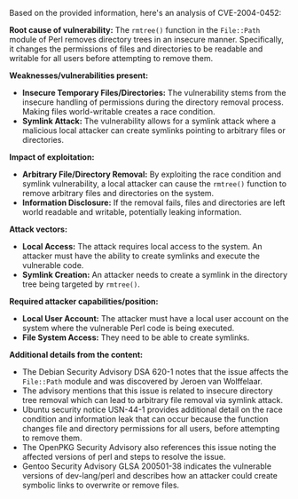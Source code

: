 Based on the provided information, here's an analysis of CVE-2004-0452:

**Root cause of vulnerability:**
The `rmtree()` function in the `File::Path` module of Perl removes directory trees in an insecure manner. Specifically, it changes the permissions of files and directories to be readable and writable for all users before attempting to remove them.

**Weaknesses/vulnerabilities present:**
- **Insecure Temporary Files/Directories:** The vulnerability stems from the insecure handling of permissions during the directory removal process. Making files world-writable creates a race condition.
- **Symlink Attack:** The vulnerability allows for a symlink attack where a malicious local attacker can create symlinks pointing to arbitrary files or directories.

**Impact of exploitation:**
- **Arbitrary File/Directory Removal:** By exploiting the race condition and symlink vulnerability, a local attacker can cause the `rmtree()` function to remove arbitrary files and directories on the system.
- **Information Disclosure:** If the removal fails, files and directories are left world readable and writable, potentially leaking information.

**Attack vectors:**
- **Local Access:** The attack requires local access to the system. An attacker must have the ability to create symlinks and execute the vulnerable code.
- **Symlink Creation:** An attacker needs to create a symlink in the directory tree being targeted by `rmtree()`.

**Required attacker capabilities/position:**
- **Local User Account:** The attacker must have a local user account on the system where the vulnerable Perl code is being executed.
- **File System Access:** They need to be able to create symlinks.

**Additional details from the content:**
- The Debian Security Advisory DSA 620-1 notes that the issue affects the `File::Path` module and was discovered by Jeroen van Wolffelaar.
- The advisory mentions that this issue is related to insecure directory tree removal which can lead to arbitrary file removal via symlink attack.
- Ubuntu security notice USN-44-1 provides additional detail on the race condition and information leak that can occur because the function changes file and directory permissions for all users, before attempting to remove them.
- The OpenPKG Security Advisory also references this issue noting the affected versions of perl and steps to resolve the issue.
- Gentoo Security Advisory GLSA 200501-38 indicates the vulnerable versions of dev-lang/perl and describes how an attacker could create symbolic links to overwrite or remove files.